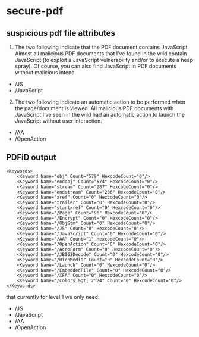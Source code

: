 # secure-pdf

## suspicious pdf file attributes

1. The two following indicate that the PDF document contains JavaScript. Almost all malicious PDF documents that I’ve found in the wild contain JavaScript (to exploit a JavaScript vulnerability and/or to execute a heap spray). Of course, you can also find JavaScript in PDF documents without malicious intend.

- /JS
- /JavaScript

2. The two following indicate an automatic action to be performed when the page/document is viewed. All malicious PDF documents with JavaScript I’ve seen in the wild had an automatic action to launch the JavaScript without user interaction.

- /AA
- /OpenAction

## PDFiD output

```
<Keywords>
    <Keyword Name="obj" Count="579" HexcodeCount="0"/>
    <Keyword Name="endobj" Count="574" HexcodeCount="0"/>
    <Keyword Name="stream" Count="287" HexcodeCount="0"/>
    <Keyword Name="endstream" Count="286" HexcodeCount="0"/>
    <Keyword Name="xref" Count="0" HexcodeCount="0"/>
    <Keyword Name="trailer" Count="0" HexcodeCount="0"/>
    <Keyword Name="startxref" Count="0" HexcodeCount="0"/>
    <Keyword Name="/Page" Count="96" HexcodeCount="0"/>
    <Keyword Name="/Encrypt" Count="0" HexcodeCount="0"/>
    <Keyword Name="/ObjStm" Count="0" HexcodeCount="0"/>
    <Keyword Name="/JS" Count="0" HexcodeCount="0"/>
    <Keyword Name="/JavaScript" Count="0" HexcodeCount="0"/>
    <Keyword Name="/AA" Count="1" HexcodeCount="0"/>
    <Keyword Name="/OpenAction" Count="0" HexcodeCount="0"/>
    <Keyword Name="/AcroForm" Count="0" HexcodeCount="0"/>
    <Keyword Name="/JBIG2Decode" Count="0" HexcodeCount="0"/>
    <Keyword Name="/RichMedia" Count="0" HexcodeCount="0"/>
    <Keyword Name="/Launch" Count="0" HexcodeCount="0"/>
    <Keyword Name="/EmbeddedFile" Count="0" HexcodeCount="0"/>
    <Keyword Name="/XFA" Count="0" HexcodeCount="0"/>
    <Keyword Name="/Colors &gt; 2^24" Count="0" HexcodeCount="0"/>
</Keywords>
```

that currently for level 1 we only need:

- /JS
- /JavaScript
- /AA
- /OpenAction
